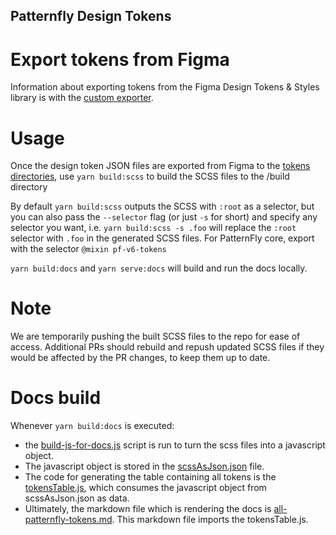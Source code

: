 ## Patternfly Design Tokens

# Export tokens from Figma
Information about exporting tokens from the Figma Design Tokens & Styles library is with the [custom exporter](https://github.com/patternfly/design-tokens/tree/main/packages/module/plugins/export-patternfly-tokens).

# Usage
Once the design token JSON files are exported from Figma to the [tokens directories](https://github.com/patternfly/design-tokens/tree/main/packages/module/tokens), use `yarn build:scss` to build the SCSS files to the /build directory

By default `yarn build:scss` outputs the SCSS with `:root` as a selector, but you can also pass the `--selector` flag (or just `-s` for short) and specify any selector you want, i.e. `yarn build:scss -s .foo` will replace the `:root` selector with `.foo` in the generated SCSS files. For PatternFly core, export with the selector `@mixin pf-v6-tokens`

`yarn build:docs` and `yarn serve:docs` will build and run the docs locally.

# Note
We are temporarily pushing the built SCSS files to the repo for ease of access. Additional PRs should rebuild and repush updated SCSS files if they would be affected by the PR changes, to keep them up to date.

# Docs build

Whenever `yarn build:docs` is executed:
- the [build-js-for-docs.js](https://github.com/patternfly/design-tokens/blob/main/packages/module/build-js-for-docs.js) script is run to turn the scss files into a javascript object.
- The javascript object is stored in the [scssAsJson.json](https://github.com/patternfly/design-tokens/blob/main/packages/module/patternfly-docs/scssAsJson.json) file.
- The code for generating the table containing all tokens is the [tokensTable.js](https://github.com/patternfly/design-tokens/blob/main/packages/module/patternfly-docs/content/tokensTable.js), which consumes the javascript object from scssAsJson.json as data.
- Ultimately, the markdown file which is rendering the docs is [all-patternfly-tokens.md](https://github.com/patternfly/design-tokens/blob/main/packages/module/patternfly-docs/content/all-patternfly-tokens.md). This markdown file imports the tokensTable.js.

